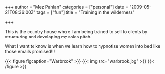 +++
author = "Mez Pahlan"
categories = ["personal"]
date = "2009-05-21T08:36:00Z"
tags = ["fun"]
title = "Training in the wilderness"

+++

This is the country house where I am being trained to sell to clients by structuring and developing my sales pitch.

<!--more-->

What I want to know is when we learn how to hypnotise women into bed like those emails promised!!!

{{< figure figcaption="Warbrook" >}}
    {{< img src="warbrook.jpg" >}}
{{< /figure >}}
